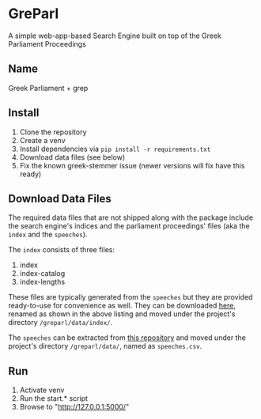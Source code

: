 # GreParl
A simple web-app-based Search Engine built on top of the Greek Parliament Proceedings

## Name
Greek Parliament + grep

## Install
1. Clone the repository
1. Create a venv
1. Install dependencies via `pip install -r requirements.txt`
1. Download data files (see below)
1. Fix the known greek-stemmer issue (newer versions will fix have this ready)

## Download Data Files
The required data files that are not shipped along with the package include the search engine's indices and the parliament proceedings' files (aka the  `index` and the `speeches`).

The `index` consists of three files:
1. index
1. index-catalog
1. index-lengths

These files are typically generated from the `speeches` but they are provided ready-to-use for convenience as well. They can be downloaded [here](https://aristotleuniversity-my.sharepoint.com/:u:/g/personal/grammenot_office365_auth_gr/EVh0ldv0LIdEn-wGw1NhemoBCHW3NwfJQ4CG8XNBgqweeg?e=eGhsrq), renamed as shown in the above listing and moved under the project's directory `/greparl/data/index/`.

The `speeches` can be extracted from [this repository](https://github.com/iMEdD-Lab/Greek_Parliament_Proceedings/tree/master/src) and moved under the project's directory `/greparl/data/`, named as `speeches.csv`.

## Run
1. Activate venv
1. Run the start.* script
1. Browse to "http://127.0.0.1:5000/"
